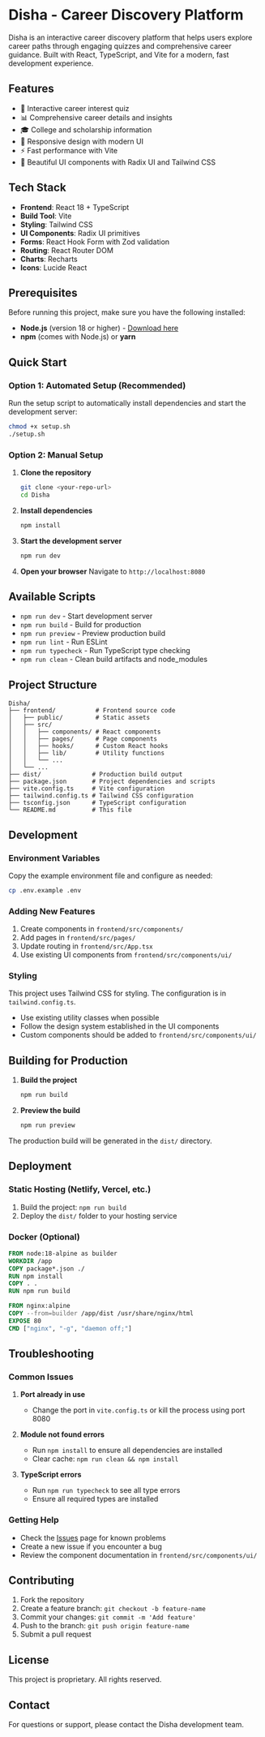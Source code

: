 # Disha - Career Discovery Platform

Disha is an interactive career discovery platform that helps users explore career paths through engaging quizzes and comprehensive career guidance. Built with React, TypeScript, and Vite for a modern, fast development experience.

## Features

- 🎯 Interactive career interest quiz
- 📊 Comprehensive career details and insights
- 🎓 College and scholarship information
- 📱 Responsive design with modern UI
- ⚡ Fast performance with Vite
- 🎨 Beautiful UI components with Radix UI and Tailwind CSS

## Tech Stack

- **Frontend**: React 18 + TypeScript
- **Build Tool**: Vite
- **Styling**: Tailwind CSS
- **UI Components**: Radix UI primitives
- **Forms**: React Hook Form with Zod validation
- **Routing**: React Router DOM
- **Charts**: Recharts
- **Icons**: Lucide React

## Prerequisites

Before running this project, make sure you have the following installed:

- **Node.js** (version 18 or higher) - [Download here](https://nodejs.org/)
- **npm** (comes with Node.js) or **yarn**

## Quick Start

### Option 1: Automated Setup (Recommended)

Run the setup script to automatically install dependencies and start the development server:

```bash
chmod +x setup.sh
./setup.sh
```

### Option 2: Manual Setup

1. **Clone the repository**
   ```bash
   git clone <your-repo-url>
   cd Disha
   ```

2. **Install dependencies**
   ```bash
   npm install
   ```

3. **Start the development server**
   ```bash
   npm run dev
   ```

4. **Open your browser**
   Navigate to `http://localhost:8080`

## Available Scripts

- `npm run dev` - Start development server
- `npm run build` - Build for production
- `npm run preview` - Preview production build
- `npm run lint` - Run ESLint
- `npm run typecheck` - Run TypeScript type checking
- `npm run clean` - Clean build artifacts and node_modules

## Project Structure

```
Disha/
├── frontend/           # Frontend source code
│   ├── public/         # Static assets
│   ├── src/           
│   │   ├── components/ # React components
│   │   ├── pages/      # Page components
│   │   ├── hooks/      # Custom React hooks
│   │   ├── lib/        # Utility functions
│   │   └── ...
│   └── ...
├── dist/              # Production build output
├── package.json       # Project dependencies and scripts
├── vite.config.ts     # Vite configuration
├── tailwind.config.ts # Tailwind CSS configuration
├── tsconfig.json      # TypeScript configuration
└── README.md          # This file
```

## Development

### Environment Variables

Copy the example environment file and configure as needed:

```bash
cp .env.example .env
```

### Adding New Features

1. Create components in `frontend/src/components/`
2. Add pages in `frontend/src/pages/`
3. Update routing in `frontend/src/App.tsx`
4. Use existing UI components from `frontend/src/components/ui/`

### Styling

This project uses Tailwind CSS for styling. The configuration is in `tailwind.config.ts`.

- Use existing utility classes when possible
- Follow the design system established in the UI components
- Custom components should be added to `frontend/src/components/ui/`

## Building for Production

1. **Build the project**
   ```bash
   npm run build
   ```

2. **Preview the build**
   ```bash
   npm run preview
   ```

The production build will be generated in the `dist/` directory.

## Deployment

### Static Hosting (Netlify, Vercel, etc.)

1. Build the project: `npm run build`
2. Deploy the `dist/` folder to your hosting service

### Docker (Optional)

```dockerfile
FROM node:18-alpine as builder
WORKDIR /app
COPY package*.json ./
RUN npm install
COPY . .
RUN npm run build

FROM nginx:alpine
COPY --from=builder /app/dist /usr/share/nginx/html
EXPOSE 80
CMD ["nginx", "-g", "daemon off;"]
```

## Troubleshooting

### Common Issues

1. **Port already in use**
   - Change the port in `vite.config.ts` or kill the process using port 8080

2. **Module not found errors**
   - Run `npm install` to ensure all dependencies are installed
   - Clear cache: `npm run clean && npm install`

3. **TypeScript errors**
   - Run `npm run typecheck` to see all type errors
   - Ensure all required types are installed

### Getting Help

- Check the [Issues](../../issues) page for known problems
- Create a new issue if you encounter a bug
- Review the component documentation in `frontend/src/components/ui/`

## Contributing

1. Fork the repository
2. Create a feature branch: `git checkout -b feature-name`
3. Commit your changes: `git commit -m 'Add feature'`
4. Push to the branch: `git push origin feature-name`
5. Submit a pull request

## License

This project is proprietary. All rights reserved.

## Contact

For questions or support, please contact the Disha development team.
